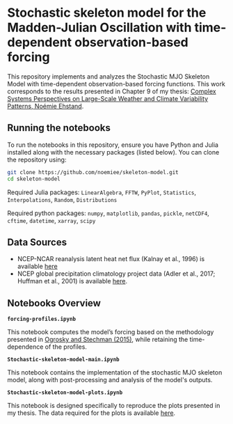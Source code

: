 # Stochastic skeleton model for the Madden-Julian Oscillation with time-dependent observation-based forcing

This repository implements and analyzes the Stochastic MJO Skeleton Model with time-dependent observation-based forcing functions. This work corresponds to the results presented in Chapter 9 of my thesis: [Complex Systems Perspectives on Large-Scale Weather and Climate Variability Patterns, Noémie Ehstand](https://www.researchgate.net/publication/382743987_Complex_systems_perspectives_on_large-scale_weather_and_climate_variability_patterns).

## Running the notebooks

To run the notebooks in this repository, ensure you have Python and Julia installed along with the necessary packages (listed below). You can clone the repository using:

```bash
git clone https://github.com/noemiee/skeleton-model.git
cd skeleton-model
```


Required Julia packages: `LinearAlgebra`, `FFTW`, `PyPlot`, `Statistics`, `Interpolations`, `Random`, `Distributions`

Required python packages: `numpy`, `matplotlib`, `pandas`, `pickle`, `netCDF4`, `cftime`, `datetime`, `xarray`, `scipy`

## Data Sources
- NCEP-NCAR reanalysis latent heat net flux (Kalnay et al., 1996) is available [here](https://psl.noaa.gov/data/gridded/data.ncep.reanalysis.html)
- NCEP global precipitation climatology project data (Adler et al., 2017; Huffman et al., 2001) is available [here](https://www.ncei.noaa.gov/products/climate-data-records/precipitation-gpcp-monthly).

## Notebooks Overview

**`forcing-profiles.ipynb`**

This notebook computes the model’s forcing based on the methodology presented in [Ogrosky and Stechman (2015)](https://doi.org/10.1002/qj.2552), while retaining the time-dependence of the profiles.
 
**`Stochastic-skeleton-model-main.ipynb`**

This notebook contains the implementation of the stochastic MJO skeleton model, along with post-processing and analysis of the model's outputs.

**`Stochastic-skeleton-model-plots.ipynb`**

This notebook is designed specifically to reproduce the plots presented in my thesis. The data required for the plots is available [here](https://cloud.ifisc.uib-csic.es/nextcloud/index.php/s/9j9QBPZ4ZgkkNHD).

